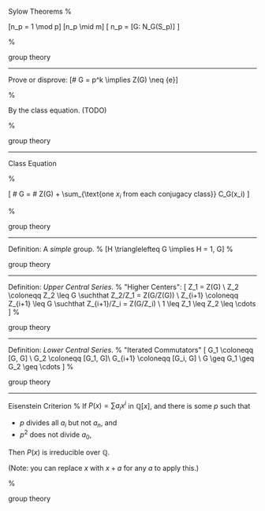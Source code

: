 Sylow Theorems
%

\[n_p = 1 \mod p\]
\[n_p \mid m\]
\[ n_p = [G: N_G(S_p)] \]

%

group theory

---

Prove or disprove: \[\# G = p^k \implies Z(G) \neq \{e\}\]

%

By the class equation. (TODO)

%

group theory

---


Class Equation

%

\[ \# G = \# Z(G) + \sum_{\text{one $x_i$ from each conjugacy class}} C_G(x_i) \]

%

group theory

---

Definition: A *simple* group.
%
\[H \trianglelefteq G \implies H = 1, G\]
%

group theory

---

Definition: *Upper Central Series*.
%
"Higher Centers":
\[
Z_1 = Z(G) \\
Z_2 \coloneqq Z_2 \leq G \suchthat Z_2/Z_1 = Z(G/Z(G)) \\
Z_{i+1} \coloneqq Z_{i+1} \leq G \suchthat Z_{i+1}/Z_i = Z(G/Z_i) \\
1 \leq Z_1 \leq Z_2 \leq \cdots
\]
%

group theory

---

Definition: *Lower Central Series*.
%
"Iterated Commutators"
\[
G_1 \coloneqq [G, G] \\
G_2 \coloneqq [G_1, G]\\
G_{i+1} \coloneqq [G_i, G] \\
G \geq G_1 \geq G_2 \geq \cdots
\]
%

group theory

---

Eisenstein Criterion
%
If $P(x) = \sum a_i x^i$ in $\mathbb{Q}[x]$, and there is some $p$ such that

- $p$ divides all $a_i$ but not $a_n$, and
- $p^2$ does not divide $a_0$,

Then $P(x)$ is irreducible over $\mathbb{Q}$.

(Note: you can replace $x$ with $x+a$ for any $a$ to apply this.)

%

group theory

